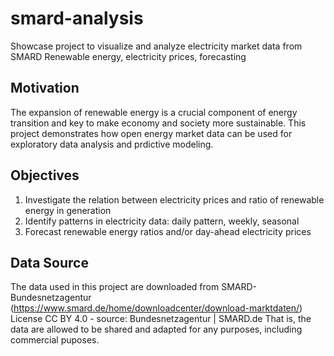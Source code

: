 # smard-analysis

Showcase project to visualize and analyze electricity market data from SMARD
Renewable energy, electricity prices, forecasting

## Motivation
The expansion of renewable energy is a crucial component of energy transition and key to make economy and society more sustainable.
This project demonstrates how open energy market data can be used for exploratory data analysis and prdictive modeling.

## Objectives
1) Investigate the relation between electricity prices and ratio of renewable energy in generation
2) Identify patterns in electricity data: daily pattern, weekly, seasonal
3) Forecast renewable energy ratios and/or day-ahead electricity prices

## Data Source
The data used in this project are downloaded from SMARD-Bundesnetzagentur (https://www.smard.de/home/downloadcenter/download-marktdaten/)
License CC BY 4.0 - source: Bundesnetzagentur | SMARD.de
That is, the data are allowed to be shared and adapted for any purposes, including commercial puposes.
